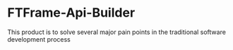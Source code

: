# FTFrame-Api-Builder
This product is to solve several major pain points in the traditional software development process
